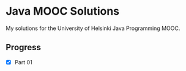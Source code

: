 # Java MOOC Solutions
My solutions for the University of Helsinki Java Programming MOOC.

## Progress
- [x] Part 01
